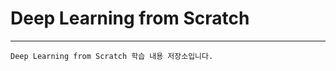 # Deep Learning from Scratch

------------------------------------
    Deep Learning from Scratch 학습 내용 저장소입니다.

<img width='80%' scr="https://user-images.githubusercontent.com/97859215/180148518-14542b0d-3908-439a-b578-7a2e23376c99.jpg"/>   
